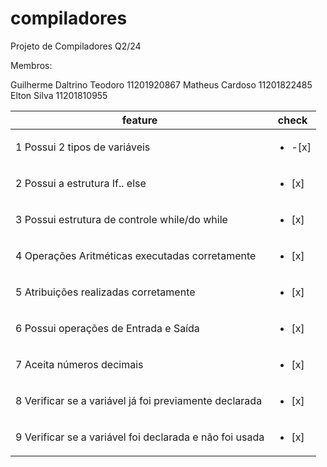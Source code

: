 # compiladores
Projeto de Compiladores Q2/24

Membros:

Guilherme Daltrino Teodoro 11201920867
Matheus Cardoso 11201822485
Elton Silva 11201810955

 feature | check
--------------------|--------------------|
1 Possui 2 tipos de variáveis | <ul><li>-[x]
2 Possui a estrutura If.. else |<ul><li>[x]
3 Possui estrutura de controle while/do while |<ul><li>[x]
4 Operações Aritméticas executadas corretamente |<ul><li>[x]
5 Atribuições realizadas corretamente | <ul><li>[x]
6 Possui operações de Entrada e Saída | <ul><li>[x]
7 Aceita números decimais |<ul><li>[x]
8 Verificar se a variável já foi previamente declarada |<ul><li>[x]
9 Verificar se a variável foi declarada e não foi usada |<ul><li>[x]
